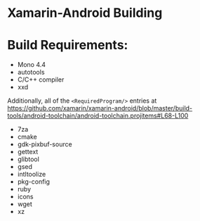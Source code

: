 # Xamarin-Android Building

# Build Requirements:

* Mono 4.4
* autotools
* C/C++ compiler
* xxd

Additionally, all of the `<RequiredProgram/>` entries at 
https://github.com/xamarin/xamarin-android/blob/master/build-tools/android-toolchain/android-toolchain.projitems#L68-L100


* 7za
* cmake
* gdk-pixbuf-source
* gettext
* glibtool
* gsed
* intltoolize
* pkg-config
* ruby
* icons
* wget
* xz
